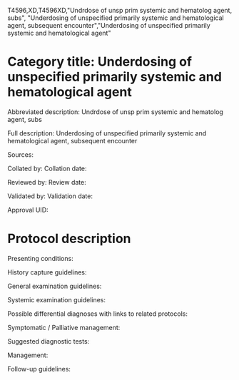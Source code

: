 T4596,XD,T4596XD,"Undrdose of unsp prim systemic and hematolog agent, subs", "Underdosing of unspecified primarily systemic and hematological agent, subsequent encounter","Underdosing of unspecified primarily systemic and hematological agent"
# Category title: Underdosing of unspecified primarily systemic and hematological agent

Abbreviated description: Undrdose of unsp prim systemic and hematolog agent, subs

Full description: Underdosing of unspecified primarily systemic and hematological agent, subsequent encounter

Sources:

Collated by:
Collation date:

Reviewed by:
Review date:

Validated by:
Validation date:

Approval UID:

# Protocol description

Presenting conditions:

History capture guidelines:

General examination guidelines:

Systemic examination guidelines:

Possible differential diagnoses with links to related protocols:

Symptomatic / Palliative management:

Suggested diagnostic tests:

Management:

Follow-up guidelines:

